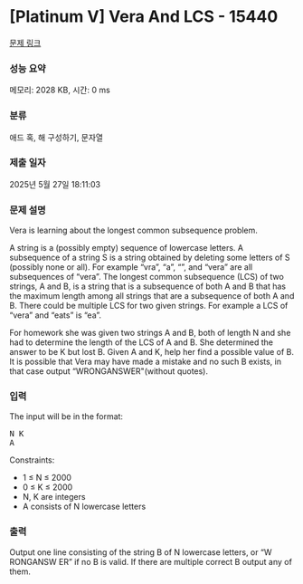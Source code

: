 # [Platinum V] Vera And LCS - 15440 

[문제 링크](https://www.acmicpc.net/problem/15440) 

### 성능 요약

메모리: 2028 KB, 시간: 0 ms

### 분류

애드 혹, 해 구성하기, 문자열

### 제출 일자

2025년 5월 27일 18:11:03

### 문제 설명

<p>Vera is learning about the longest common subsequence problem.</p>

<p>A string is a (possibly empty) sequence of lowercase letters. A subsequence of a string S is a string obtained by deleting some letters of S (possibly none or all). For example “vra”, “a”, “”, and “vera” are all subsequences of “vera”. The longest common subsequence (LCS) of two strings, A and B, is a string that is a subsequence of both A and B that has the maximum length among all strings that are a subsequence of both A and B. There could be multiple LCS for two given strings. For example a LCS of “vera” and “eats” is “ea”.</p>

<p>For homework she was given two strings A and B, both of length N and she had to determine the length of the LCS of A and B. She determined the answer to be K but lost B. Given A and K, help her find a possible value of B. It is possible that Vera may have made a mistake and no such B exists, in that case output “WRONGANSWER"(without quotes).</p>

### 입력 

 <p>The input will be in the format:</p>

<pre>N K
A</pre>

<p>Constraints:</p>

<ul>
	<li>1 ≤ N ≤ 2000</li>
	<li>0 ≤ K ≤ 2000</li>
	<li>N, K are integers</li>
	<li>A consists of N lowercase letters</li>
</ul>

### 출력 

 <p>Output one line consisting of the string B of N lowercase letters, or “W RONGANSW ER” if no B is valid. If there are multiple correct B output any of them.</p>

